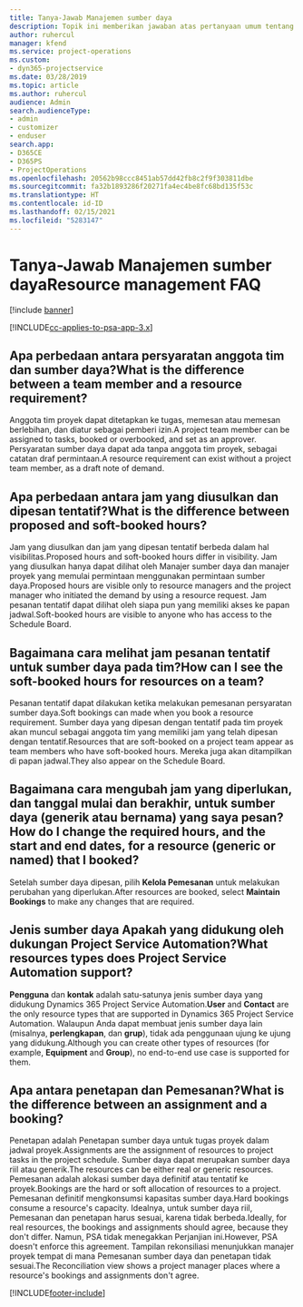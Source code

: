 ```yaml
---
title: Tanya-Jawab Manajemen sumber daya
description: Topik ini memberikan jawaban atas pertanyaan umum tentang manajemen sumber daya.
author: ruhercul
manager: kfend
ms.service: project-operations
ms.custom:
- dyn365-projectservice
ms.date: 03/28/2019
ms.topic: article
ms.author: ruhercul
audience: Admin
search.audienceType:
- admin
- customizer
- enduser
search.app:
- D365CE
- D365PS
- ProjectOperations
ms.openlocfilehash: 20562b98ccc8451ab57dd42fb8c2f9f303811dbe
ms.sourcegitcommit: fa32b1893286f20271fa4ec4be8fc68bd135f53c
ms.translationtype: HT
ms.contentlocale: id-ID
ms.lasthandoff: 02/15/2021
ms.locfileid: "5283147"
---
```

# <a name="resource-management-faq"></a><span data-ttu-id="160b9-103">Tanya-Jawab Manajemen sumber daya</span><span class="sxs-lookup"><span data-stu-id="160b9-103">Resource management FAQ</span></span>

[!include [banner](../includes/psa-now-project-operations.md)]

[!INCLUDE[cc-applies-to-psa-app-3.x](../includes/cc-applies-to-psa-app-3x.md)]

## <a name="what-is-the-difference-between-a-team-member-and-a-resource-requirement"></a><span data-ttu-id="160b9-104">Apa perbedaan antara persyaratan anggota tim dan sumber daya?</span><span class="sxs-lookup"><span data-stu-id="160b9-104">What is the difference between a team member and a resource requirement?</span></span>

<span data-ttu-id="160b9-105">Anggota tim proyek dapat ditetapkan ke tugas, memesan atau memesan berlebihan, dan diatur sebagai pemberi izin.</span><span class="sxs-lookup"><span data-stu-id="160b9-105">A project team member can be assigned to tasks, booked or overbooked, and set as an approver.</span></span> <span data-ttu-id="160b9-106">Persyaratan sumber daya dapat ada tanpa anggota tim proyek, sebagai catatan draf permintaan.</span><span class="sxs-lookup"><span data-stu-id="160b9-106">A resource requirement can exist without a project team member, as a draft note of demand.</span></span> 

## <a name="what-is-the-difference-between-proposed-and-soft-booked-hours"></a><span data-ttu-id="160b9-107">Apa perbedaan antara jam yang diusulkan dan dipesan tentatif?</span><span class="sxs-lookup"><span data-stu-id="160b9-107">What is the difference between proposed and soft-booked hours?</span></span>

<span data-ttu-id="160b9-108">Jam yang diusulkan dan jam yang dipesan tentatif berbeda dalam hal visibilitas.</span><span class="sxs-lookup"><span data-stu-id="160b9-108">Proposed hours and soft-booked hours differ in visibility.</span></span> <span data-ttu-id="160b9-109">Jam yang diusulkan hanya dapat dilihat oleh Manajer sumber daya dan manajer proyek yang memulai permintaan menggunakan permintaan sumber daya.</span><span class="sxs-lookup"><span data-stu-id="160b9-109">Proposed hours are visible only to resource managers and the project manager who initiated the demand by using a resource request.</span></span> <span data-ttu-id="160b9-110">Jam pesanan tentatif dapat dilihat oleh siapa pun yang memiliki akses ke papan jadwal.</span><span class="sxs-lookup"><span data-stu-id="160b9-110">Soft-booked hours are visible to anyone who has access to the Schedule Board.</span></span>

## <a name="how-can-i-see-the-soft-booked-hours-for-resources-on-a-team"></a><span data-ttu-id="160b9-111">Bagaimana cara melihat jam pesanan tentatif untuk sumber daya pada tim?</span><span class="sxs-lookup"><span data-stu-id="160b9-111">How can I see the soft-booked hours for resources on a team?</span></span>

<span data-ttu-id="160b9-112">Pesanan tentatif dapat dilakukan ketika melakukan pemesanan persyaratan sumber daya.</span><span class="sxs-lookup"><span data-stu-id="160b9-112">Soft bookings can made when you book a resource requirement.</span></span> <span data-ttu-id="160b9-113">Sumber daya yang dipesan dengan tentatif pada tim proyek akan muncul sebagai anggota tim yang memiliki jam yang telah dipesan dengan tentatif.</span><span class="sxs-lookup"><span data-stu-id="160b9-113">Resources that are soft-booked on a project team appear as team members who have soft-booked hours.</span></span> <span data-ttu-id="160b9-114">Mereka juga akan ditampilkan di papan jadwal.</span><span class="sxs-lookup"><span data-stu-id="160b9-114">They also appear on the Schedule Board.</span></span>

## <a name="how-do-i-change-the-required-hours-and-the-start-and-end-dates-for-a-resource-generic-or-named-that-i-booked"></a><span data-ttu-id="160b9-115">Bagaimana cara mengubah jam yang diperlukan, dan tanggal mulai dan berakhir, untuk sumber daya (generik atau bernama) yang saya pesan?</span><span class="sxs-lookup"><span data-stu-id="160b9-115">How do I change the required hours, and the start and end dates, for a resource (generic or named) that I booked?</span></span>

<span data-ttu-id="160b9-116">Setelah sumber daya dipesan, pilih **Kelola Pemesanan** untuk melakukan perubahan yang diperlukan.</span><span class="sxs-lookup"><span data-stu-id="160b9-116">After resources are booked, select **Maintain Bookings** to make any changes that are required.</span></span>

## <a name="what-resources-types-does-project-service-automation-support"></a><span data-ttu-id="160b9-117">Jenis sumber daya Apakah yang didukung oleh dukungan Project Service Automation?</span><span class="sxs-lookup"><span data-stu-id="160b9-117">What resources types does Project Service Automation support?</span></span>

<span data-ttu-id="160b9-118">**Pengguna** dan **kontak** adalah satu-satunya jenis sumber daya yang didukung Dynamics 365 Project Service Automation.</span><span class="sxs-lookup"><span data-stu-id="160b9-118">**User** and **Contact** are the only resource types that are supported in Dynamics 365 Project Service Automation.</span></span> <span data-ttu-id="160b9-119">Walaupun Anda dapat membuat jenis sumber daya lain (misalnya, **perlengkapan**, dan **grup**), tidak ada penggunaan ujung ke ujung yang didukung.</span><span class="sxs-lookup"><span data-stu-id="160b9-119">Although you can create other types of resources (for example, **Equipment** and **Group**), no end-to-end use case is supported for them.</span></span>

## <a name="what-is-the-difference-between-an-assignment-and-a-booking"></a><span data-ttu-id="160b9-120">Apa antara penetapan dan Pemesanan?</span><span class="sxs-lookup"><span data-stu-id="160b9-120">What is the difference between an assignment and a booking?</span></span>

<span data-ttu-id="160b9-121">Penetapan adalah Penetapan sumber daya untuk tugas proyek dalam jadwal proyek.</span><span class="sxs-lookup"><span data-stu-id="160b9-121">Assignments are the assignment of resources to project tasks in the project schedule.</span></span> <span data-ttu-id="160b9-122">Sumber daya dapat merupakan sumber daya riil atau generik.</span><span class="sxs-lookup"><span data-stu-id="160b9-122">The resources can be either real or generic resources.</span></span> <span data-ttu-id="160b9-123">Pemesanan adalah alokasi sumber daya definitif atau tentatif ke proyek.</span><span class="sxs-lookup"><span data-stu-id="160b9-123">Bookings are the hard or soft allocation of resources to a project.</span></span> <span data-ttu-id="160b9-124">Pemesanan definitif mengkonsumsi kapasitas sumber daya.</span><span class="sxs-lookup"><span data-stu-id="160b9-124">Hard bookings consume a resource's capacity.</span></span> <span data-ttu-id="160b9-125">Idealnya, untuk sumber daya riil, Pemesanan dan penetapan harus sesuai, karena tidak berbeda.</span><span class="sxs-lookup"><span data-stu-id="160b9-125">Ideally, for real resources, the bookings and assignments should agree, because they don't differ.</span></span> <span data-ttu-id="160b9-126">Namun, PSA tidak menegakkan Perjanjian ini.</span><span class="sxs-lookup"><span data-stu-id="160b9-126">However, PSA doesn't enforce this agreement.</span></span> <span data-ttu-id="160b9-127">Tampilan rekonsiliasi menunjukkan manajer proyek tempat di mana Pemesanan sumber daya dan penetapan tidak sesuai.</span><span class="sxs-lookup"><span data-stu-id="160b9-127">The Reconciliation view shows a project manager places where a resource's bookings and assignments don't agree.</span></span>


[!INCLUDE[footer-include](../includes/footer-banner.md)]
